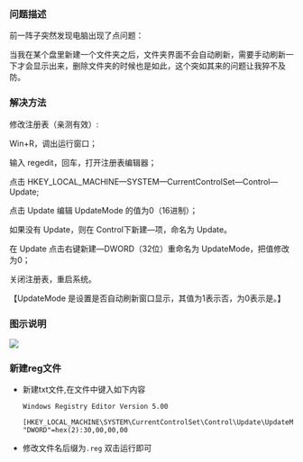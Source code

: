### 问题描述

前一阵子突然发现电脑出现了点问题：

当我在某个盘里新建一个文件夹之后，文件夹界面不会自动刷新，需要手动刷新一下才会显示出来，删除文件夹的时候也是如此，这个突如其来的问题让我猝不及防。

### 解决方法

修改注册表（亲测有效）:    

Win+R，调出运行窗口；    

输入 regedit，回车，打开注册表编辑器；    

点击 HKEY_LOCAL_MACHINE—SYSTEM—CurrentControlSet—Control—Update;    

点击 Update 编辑 UpdateMode 的值为0（16进制）；    

如果没有 Update，则在 Control下新建—项，命名为 Update。   

 在 Update 点击右键新建—DWORD（32位）重命名为 UpdateMode，把值修改为0；    

关闭注册表，重启系统。   

【UpdateMode 是设置是否自动刷新窗口显示，其值为1表示否，为0表示是。】



### 图示说明

![](https://cdn.jsdelivr.net/gh/aobocodoeo/imgbank@master/20210125140417.jpg)



### 新建reg文件

- 新建txt文件,在文件中键入如下内容

  ```reg
  Windows Registry Editor Version 5.00
  
  [HKEY_LOCAL_MACHINE\SYSTEM\CurrentControlSet\Control\Update\UpdateMode]
  "DWORD"=hex(2):30,00,00,00
  ```

- 修改文件名后缀为`.reg` 双击运行即可

